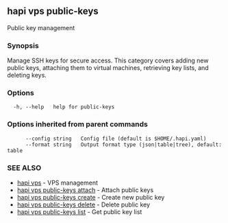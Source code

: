 ## hapi vps public-keys

Public key management

### Synopsis

Manage SSH keys for secure access. This category covers adding new public keys, attaching them to virtual machines, retrieving key lists, and deleting keys.

### Options

```
  -h, --help   help for public-keys
```

### Options inherited from parent commands

```
      --config string   Config file (default is $HOME/.hapi.yaml)
      --format string   Output format type (json|table|tree), default: table
```

### SEE ALSO

* [hapi vps](hapi_vps.md)	 - VPS management
* [hapi vps public-keys attach](hapi_vps_public-keys_attach.md)	 - Attach public keys
* [hapi vps public-keys create](hapi_vps_public-keys_create.md)	 - Create new public key
* [hapi vps public-keys delete](hapi_vps_public-keys_delete.md)	 - Delete public key
* [hapi vps public-keys list](hapi_vps_public-keys_list.md)	 - Get public key list

